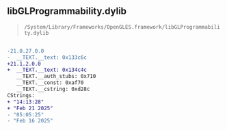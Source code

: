 ## libGLProgrammability.dylib

> `/System/Library/Frameworks/OpenGLES.framework/libGLProgrammability.dylib`

```diff

-21.0.27.0.0
-  __TEXT.__text: 0x133c6c
+21.1.2.0.0
+  __TEXT.__text: 0x134c4c
   __TEXT.__auth_stubs: 0x710
   __TEXT.__const: 0xaf70
   __TEXT.__cstring: 0xd28c
CStrings:
+ "14:13:28"
+ "Feb 21 2025"
- "05:05:25"
- "Feb 16 2025"

```
